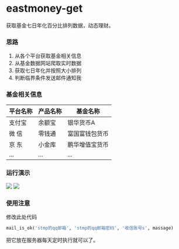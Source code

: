 # eastmoney-get
获取基金七日年化百分比排列数据，动态理财。

### 思路
1. 从各个平台获取基金相关信息
2. 从基金数据网站爬取实时数据
3. 获取七日年化并按照大小排列
4. 判断临界条件发送邮件通知我

### 基金相关信息
|平台名称|产品名称|基金名称|
|-------|--------|-------|
|支付宝|余额宝|银华货币A|
|微  信|零钱通|富国富钱包货币|
|京  东|小金库|鹏华增值宝货币|
|...   | ... |...|

### 运行演示
![](https://img.injahow.com/images/2019/09/24/25.1.png)
![](https://img.injahow.com/images/2019/09/24/25.2.png)

### 使用注意
修改此处代码
~~~python
mail_is_ok('stmp的qq邮箱', 'stmp的qq邮箱密码', '收信账号s', massage)
~~~
把它放在服务器每天定时执行就可以了。
